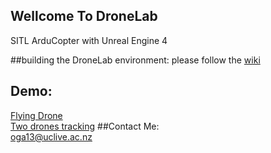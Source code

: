 ## Wellcome To DroneLab
SITL ArduCopter with Unreal Engine 4  

##building the DroneLab environment:
please follow the [wiki](https://github.com/orig74/DroneLab/wiki)

## Demo:  
[Flying Drone](https://youtu.be/4dplKATTkMw)  
[Two drones tracking](https://youtu.be/cEeUj4JF16A)
##Contact Me:  
oga13@uclive.ac.nz  
